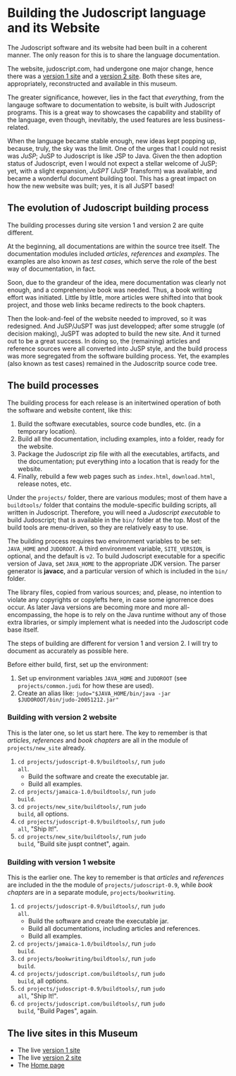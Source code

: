 # Building the Judoscript language and its Website

The Judoscript software and its website had been built in a coherent manner. The only reason for this is to share the language documentation.

The website, judoscript.com, had undergone one major change, hence there was a [version 1 site](judoscript.com-v1) and a [version 2 site](judoscript.com-v2). Both these sites are, appropriately, reconstructed and available in this museum.

The greater significance, however, lies in the fact that _everything_, from the langauge software to documentation to website, is built with Judoscript programs. This is a great way to showcases the capability and stability of the language, even though, inevitably, the used features are less business-related.

When the language became stable enough, new ideas kept popping up, because, truly, the sky was the limit. One of the urges that I could not resist was _JuSP_; JuSP to Judoscript is like JSP to Java. Given the then adoption status of Judoscript, even I would not expect a stellar welcome of JuSP; yet, with a slight expansion, _JuSPT_ (JuSP Transform) was available, and became a wonderful document building tool. This has a great impact on how the new website was built; yes, it is all JuSPT based!

## The evolution of Judoscript building process

The building processes during site version 1 and version 2 are quite different.

At the beginning, all documentations are within the source tree itself. The documentation modules included _articles_, _references_ and _examples_. The examples are also known as _test cases_, which serve the role of the best way of documentation, in fact.

Soon, due to the grandeur of the idea, mere documentation was clearly not enough, and a comprehensive book was needed. Thus, a book writing effort was initiated. Little by little, more articles were shifted into that book project, and those web links became redirects to the book chapters.

Then the look-and-feel of the website needed to improved, so it was redesigned. And JuSP/JuSPT was just developped; after some struggle (of decision making), JuSPT was adopted to build the new site. And it turned out to be a great success. In doing so, the (remaining) articles and reference sources were all converted into JuSP style, and the build process was more segregated from the software building process. Yet, the examples (also known as test cases) remained in the Judoscritp source code tree.

## The build processes

The building process for each release is an initertwined operation of both the software and website content, like this:

1. Build the software executables, source code bundles, etc. (in a temporary location).
2. Build all the documentation, including examples, into a folder, ready for the website.
3. Package the Judoscript zip file with all the executables, artifacts, and the documentation; put everything into a location that is ready for the website.
4. Finally, rebuild a few web pages such as <code>index.html</code>, <code>download.html</code>, release notes, etc.

Under the <code>projects/</code> folder, there are various modules; most of them have a <code>buildtools/</code> folder that contains the module-specific building scripts, all written in Judoscript. Therefore, you will need a _Judoscript executable_ to build Judoscript; that is available in the <code>bin/</code> folder at the top. Most of the build tools are menu-driven, so they are relatively easy to use.

The building process requires two environment variables to be set: <code>JAVA_HOME</code> and <code>JUDOROOT</code>. A third environment variable, <code>SITE_VERSION</code>, is optional, and the default is <code>v2</code>. To build Judoscript executable for a specific version of Java, set <code>JAVA_HOME</code> to the appropriate JDK version. The parser generator is **javacc**, and a particular version of which is included in the <code>bin/</code> folder.

The library files, copied from various sources; and, please, no intention to violate any copyrights or copylefts here, in case some ignorrence does occur. As later Java versions are becoming more and more all-encompassing, the hope is to rely on the Java runtime without any of those extra libraries, or simply implement what is needed into the Judoscript code base itself.

The steps of building are different for version 1 and version 2. I will try to document as accurately as possible here.

Before either build, first, set up the environment:

1. Set up environment variables <code>JAVA_HOME</code> and <code>JUDOROOT</code> (see <code>projects/common.judi</code> for how these are used).
2. Create an alias like: <code>judo="$JAVA_HOME/bin/java -jar $JUDOROOT/bin/judo-20051212.jar"</code>

### Building with version 2 website

This is the later one, so let us start here. The key to remember is that _articles_, _references_ and _book chapters_ are all in the module of <code>projects/new_site</code> already.

1. <code>cd projects/judoscript-0.9/buildtools/</code>, run <code>judo all</code>.
   * Build the software and create the executable jar.
   * Build all examples.
2. <code>cd projects/jamaica-1.0/buildtools/</code>, run <code>judo build</code>.
3. <code>cd projects/new_site/buildtools/</code>, run <code>judo build</code>, all options.
4. <code>cd projects/judoscript-0.9/buildtools/</code>, run <code>judo all</code>, "Ship It!".
5. <code>cd projects/new_site/buildtools/</code>, run <code>judo build</code>, "Build site juspt contnet", again.

### Building with version 1 website

This is the earlier one. The key to remember is that _articles_ and _references_ are included in the the module of <code>projects/judoscript-0.9</code>, while _book chapters_ are in a separate module, <code>projects/bookwriting</code>.

1. <code>cd projects/judoscript-0.9/buildtools/</code>, run <code>judo all</code>.
   * Build the software and create the executable jar.
   * Build all documentations, including articles and references.
   * Build all examples.
2. <code>cd projects/jamaica-1.0/buildtools/</code>, run <code>judo build</code>.
3. <code>cd projects/bookwriting/buildtools/</code>, run <code>judo build</code>.
4. <code>cd projects/judoscript.com/buildtools/</code>, run <code>judo build</code>, all options.
5. <code>cd projects/judoscript-0.9/buildtools/</code>, run <code>judo all</code>, "Ship It!".
6. <code>cd projects/judoscript.com/buildtools/</code>, run <code>judo build</code>, "Build Pages", again.

## The live sites in this Museum

* The live [version 1 site](judoscript.com-v1)
* The live [version 2 site](judoscript.com-v2)
* The [Home page](..)
